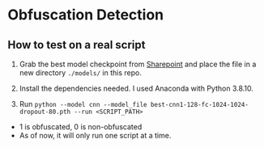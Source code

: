 # Obfuscation Detection

## How to test on a real script
1. Grab the best model checkpoint from [Sharepoint](https://adobe-my.sharepoint.com/personal/vikrakum_adobe_com1/_layouts/15/onedrive.aspx?id=%2Fpersonal%2Fvikrakum%5Fadobe%5Fcom1%2FDocuments%2Ffile%2Dsharing) and place the file in a new directory `./models/` in this repo.

2. Install the dependencies needed. I used Anaconda with Python 3.8.10.

3. Run `python --model cnn --model_file best-cnn1-128-fc-1024-1024-dropout-80.pth --run <SCRIPT_PATH>`
- 1 is obfuscated, 0 is non-obfuscated
- As of now, it will only run one script at a time.
